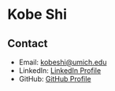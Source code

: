 # Kobe Shi

## Contact

- Email: [kobeshi@umich.edu](mailto:kobeshi@umich.edu)
- LinkedIn: [LinkedIn Profile](https://www.linkedin.com/in/kobeshi)
- GitHub: [GitHub Profile](https://github.com/jkobeshi)
